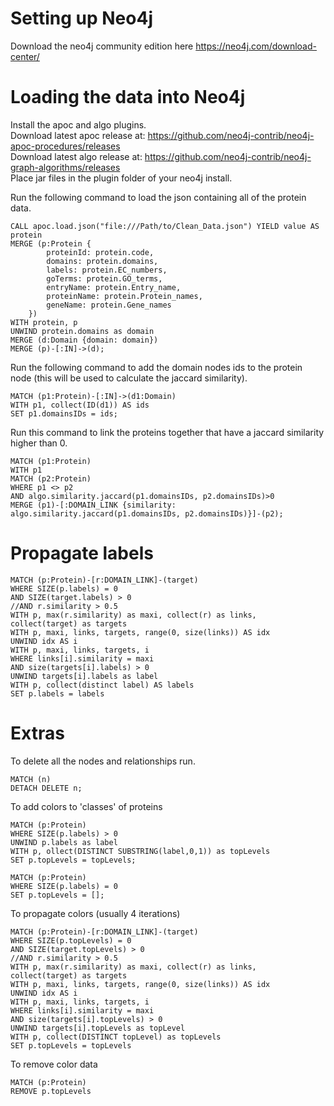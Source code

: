 # Setting up Neo4j
Download the neo4j community edition here https://neo4j.com/download-center/

# Loading the data into Neo4j
Install the apoc and algo plugins. <br>
Download latest apoc release at: https://github.com/neo4j-contrib/neo4j-apoc-procedures/releases <br>
Download latest algo release at: https://github.com/neo4j-contrib/neo4j-graph-algorithms/releases <br>
Place jar files in the plugin folder of your neo4j install.

Run the following command to load the json containing all of the protein data.
```
CALL apoc.load.json("file:///Path/to/Clean_Data.json") YIELD value AS protein
MERGE (p:Protein {
        proteinId: protein.code, 
        domains: protein.domains, 
        labels: protein.EC_numbers, 
        goTerms: protein.GO_terms, 
        entryName: protein.Entry_name, 
        proteinName: protein.Protein_names, 
        geneName: protein.Gene_names 
    })
WITH protein, p
UNWIND protein.domains as domain
MERGE (d:Domain {domain: domain})
MERGE (p)-[:IN]->(d);
```

Run the following command to add the domain nodes ids to the protein node (this will be used to calculate the jaccard similarity).
```
MATCH (p1:Protein)-[:IN]->(d1:Domain)
WITH p1, collect(ID(d1)) AS ids
SET p1.domainsIDs = ids;
```

Run this command to link the proteins together that have a jaccard similarity higher than 0.
```
MATCH (p1:Protein)
WITH p1
MATCH (p2:Protein)
WHERE p1 <> p2
AND algo.similarity.jaccard(p1.domainsIDs, p2.domainsIDs)>0
MERGE (p1)-[:DOMAIN_LINK {similarity: algo.similarity.jaccard(p1.domainsIDs, p2.domainsIDs)}]-(p2);
```


# Propagate labels
```
MATCH (p:Protein)-[r:DOMAIN_LINK]-(target)
WHERE SIZE(p.labels) = 0
AND SIZE(target.labels) > 0
//AND r.similarity > 0.5
WITH p, max(r.similarity) as maxi, collect(r) as links, collect(target) as targets
WITH p, maxi, links, targets, range(0, size(links)) AS idx
UNWIND idx AS i
WITH p, maxi, links, targets, i
WHERE links[i].similarity = maxi
AND size(targets[i].labels) > 0 
UNWIND targets[i].labels as label
WITH p, collect(distinct label) AS labels
SET p.labels = labels
```


# Extras
To delete all the nodes and relationships run.
```
MATCH (n)
DETACH DELETE n;
```

To add colors to 'classes' of proteins
```
MATCH (p:Protein)
WHERE SIZE(p.labels) > 0
UNWIND p.labels as label
WITH p, ollect(DISTINCT SUBSTRING(label,0,1)) as topLevels
SET p.topLevels = topLevels;
```
```
MATCH (p:Protein)
WHERE SIZE(p.labels) = 0
SET p.topLevels = [];
```

To propagate colors (usually 4 iterations)
```
MATCH (p:Protein)-[r:DOMAIN_LINK]-(target)
WHERE SIZE(p.topLevels) = 0
AND SIZE(target.topLevels) > 0
//AND r.similarity > 0.5
WITH p, max(r.similarity) as maxi, collect(r) as links, collect(target) as targets
WITH p, maxi, links, targets, range(0, size(links)) AS idx
UNWIND idx AS i
WITH p, maxi, links, targets, i
WHERE links[i].similarity = maxi
AND size(targets[i].topLevels) > 0
UNWIND targets[i].topLevels as topLevel
WITH p, collect(DISTINCT topLevel) as topLevels
SET p.topLevels = topLevels
```

To remove color data
```
MATCH (p:Protein)
REMOVE p.topLevels
```